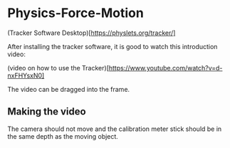 # Physics-Force-Motion

(Tracker Software Desktop)[https://physlets.org/tracker/]

After installing the tracker software, it is good to watch this introduction video:

(video on how to use the Tracker)[https://www.youtube.com/watch?v=d-nxFHYsxN0]

The video can be dragged into the frame.

## Making the video

The camera should not move and the calibration meter stick should be in the same depth as the moving object.
